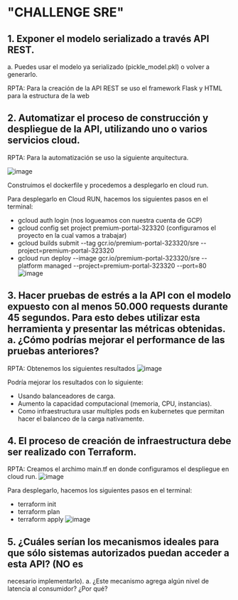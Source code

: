 # "CHALLENGE SRE" 

## 1. Exponer el modelo serializado a través API REST.
a. Puedes usar el modelo ya serializado (pickle_model.pkl) o volver a generarlo.

RPTA: Para la creación de la API REST se uso el framework Flask y HTML para la estructura de la web


## 2. Automatizar el proceso de construcción y despliegue de la API, utilizando uno o varios servicios cloud.

RPTA: Para la automatización se uso la siguiente arquitectura.

![image](https://user-images.githubusercontent.com/30010135/217001216-738c55ca-648f-4ef4-b189-4f11ff50b727.png)

Construimos el dockerfile y procedemos a desplegarlo en cloud run.

Para desplegarlo en Cloud RUN, hacemos los siguientes pasos en el terminal:

* gcloud auth login (nos logueamos con nuestra cuenta de GCP)
* gcloud config set project premium-portal-323320 (configuramos el proyecto en la cual vamos a trabajar)
* gcloud builds submit --tag gcr.io/premium-portal-323320/sre --project=premium-portal-323320
* gcloud run deploy --image gcr.io/premium-portal-323320/sre --platform managed --project=premium-portal-323320 --port=80
![image](https://user-images.githubusercontent.com/30010135/217009233-58a4eb28-0215-4d3c-b34a-e3686cd5b2df.png)


## 3. Hacer pruebas de estrés a la API con el modelo expuesto con al menos 50.000 requests durante 45 segundos. Para esto debes utilizar esta herramienta y presentar las métricas obtenidas. a. ¿Cómo podrías mejorar el performance de las pruebas anteriores?

RPTA: Obtenemos los siguientes resultados
![image](https://user-images.githubusercontent.com/30010135/217008820-cc3b9bdc-2f83-4e26-93d7-54d86ed5174e.png)

Podría mejorar los resultados con lo siguiente:
* Usando balanceadores de carga.
* Aumento la capacidad computacional (memoria, CPU, instancias).
* Como infraestructura usar multiples pods en kubernetes que permitan hacer el balanceo de la carga nativamente.

## 4. El proceso de creación de infraestructura debe ser realizado con Terraform.

RPTA: Creamos el archimo main.tf en donde configuramos el despliegue en cloud run.
![image](https://user-images.githubusercontent.com/30010135/217009051-a85f35e9-1a03-4a81-b0af-32b91b46ffe4.png)

Para desplegarlo, hacemos los siguientes pasos en el terminal:
* terraform init
* terraform plan
* terraform apply
![image](https://user-images.githubusercontent.com/30010135/217009364-a3f0d0d6-9429-477d-a8f6-14661cde3b86.png)

## 5. ¿Cuáles serían los mecanismos ideales para que sólo sistemas autorizados puedan acceder a esta API? (NO es
necesario implementarlo). a. ¿Este mecanismo agrega algún nivel de latencia al consumidor? ¿Por qué?
